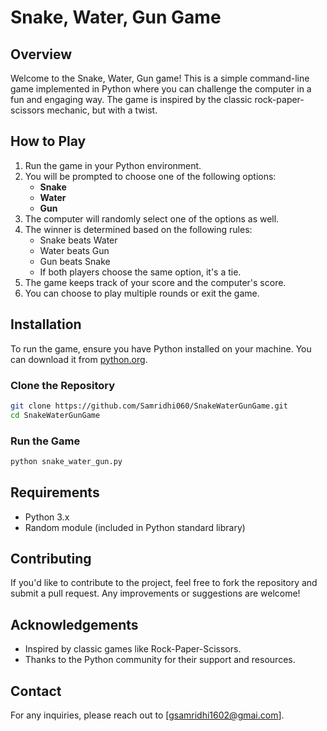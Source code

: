 # Snake, Water, Gun Game

## Overview
Welcome to the Snake, Water, Gun game! This is a simple command-line game implemented in Python where you can challenge the computer in a fun and engaging way. The game is inspired by the classic rock-paper-scissors mechanic, but with a twist.

## How to Play
1. Run the game in your Python environment.
2. You will be prompted to choose one of the following options:
   - **Snake**
   - **Water**
   - **Gun**
3. The computer will randomly select one of the options as well.
4. The winner is determined based on the following rules:
   - Snake beats Water
   - Water beats Gun
   - Gun beats Snake
   - If both players choose the same option, it's a tie.
5. The game keeps track of your score and the computer's score.
6. You can choose to play multiple rounds or exit the game.

## Installation
To run the game, ensure you have Python installed on your machine. You can download it from [python.org](https://www.python.org/downloads/).

### Clone the Repository
```bash
git clone https://github.com/Samridhi060/SnakeWaterGunGame.git
cd SnakeWaterGunGame
```

### Run the Game
```bash
python snake_water_gun.py
```

## Requirements
- Python 3.x
- Random module (included in Python standard library)

## Contributing
If you'd like to contribute to the project, feel free to fork the repository and submit a pull request. Any improvements or suggestions are welcome!

## Acknowledgements
- Inspired by classic games like Rock-Paper-Scissors.
- Thanks to the Python community for their support and resources.

## Contact
For any inquiries, please reach out to [gsamridhi1602@gmai.com].

